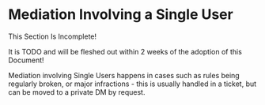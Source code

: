 # Mediation Involving a Single User

<div class="warning">
This Section Is Incomplete! 

It is TODO and will be fleshed out within 2 weeks of the adoption of this Document!
</div>

Mediation involving Single Users happens in cases such as rules being regularly broken, or major infractions - this is usually handled in a ticket, but can be moved to a private DM by request.